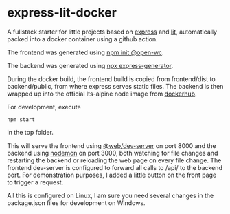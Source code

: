 # express-lit-docker

A fullstack starter for little projects based on [express](https://expressjs.com) and [lit](https://lit.dev/), automatically packed into a docker container using a github action.

The frontend was generated using [npm init @open-wc](https://github.com/open-wc/create).

The backend was generated using [npx express-generator](https://github.com/expressjs/generator).

During the docker build, the frontend build is copied from frontend/dist to backend/public, from where express serves static files. The backend is then wrapped up into the official lts-alpine node image from [dockerhub](https://hub.docker.com/_/node).

For development, execute

```
npm start
```

in the top folder. 

This will serve the frontend using [@web/dev-server](https://modern-web.dev/docs/dev-server/overview/) on port 8000 and the backend using [nodemon](https://nodemon.io/) on port 3000, both watching for file changes and restarting the backend or reloading the web page on every file change. The frontend dev-server is configured to forward all calls to /api/ to the backend port. For demonstration purposes, I added a little button on the front page to trigger a request.

All this is configured on Linux, I am sure you need several changes in the package.json files for development on Windows.
